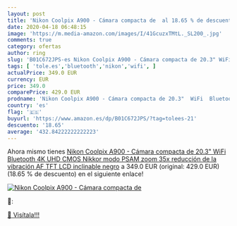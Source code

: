 ```yaml
---
layout: post
title: 'Nikon Coolpix A900 - Cámara compacta de  al 18.65 % de descuento'
date: 2020-04-18 06:48:15
image: 'https://m.media-amazon.com/images/I/41GcuzxTMtL._SL200_.jpg'
comments: true
category: ofertas
author: ring
slug: 'B01C672JPS-es Nikon Coolpix A900 - Cámara compacta de 20.3" WiFi...'
tags: [ 'tole.es','bluetooth','nikon','wifi', ]
actualPrice: 349.0 EUR
currency: EUR
price: 349.0
comparePrice: 429.0 EUR
prodname: 'Nikon Coolpix A900 - Cámara compacta de 20.3"  WiFi  Bluetooth  4K UHD  CMOS  Nikkor  modo PSAM  zoom 35x  reducción de la vibración  AF  TFT LCD inclinable  negro'
country: 'es'
flag: '🇪🇸'
buyurl: 'https://www.amazon.es/dp/B01C672JPS/?tag=tolees-21'
descuento: '18.65'
average: '432.84222222222223'
---
```


Ahora mismo tienes [Nikon Coolpix A900 - Cámara compacta de 20.3"  WiFi  Bluetooth  4K UHD  CMOS  Nikkor  modo PSAM  zoom 35x  reducción de la vibración  AF  TFT LCD inclinable  negro](https://www.amazon.es/dp/B01C672JPS/?tag=tolees-21) a 349.0 EUR (original: 429.0 EUR) (18.65 %  de descuento) en el siguiente enlace!

[![Nikon Coolpix A900 - Cámara compacta de ](https://m.media-amazon.com/images/I/41GcuzxTMtL._SL200_.jpg)](https://www.amazon.es/dp/B01C672JPS/?tag=tolees-21)

🔎:


[🛒 Visítala!!!](https://www.amazon.es/dp/B01C672JPS/?tag=tolees-21)
